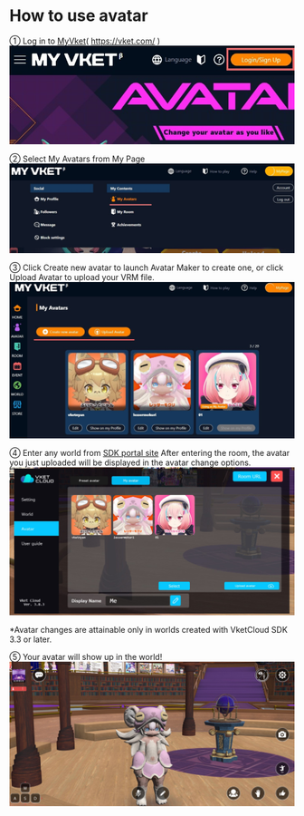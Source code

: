 
# How to use avatar


① Log in to [MyVket](https://vket.com/)( https://vket.com/ )
![registerVket](img/MyVketLogin_en.jpg) 
  
➁ Select My Avatars from My Page
![avatarupload](img/MyVketAvatar_en.jpg) 

③ Click Create new avatar to launch Avatar Maker to create one, or click Upload Avatar to upload your VRM file.  
![avatarupload2](img/MyVketMyAvatars_en.jpg)  

④ Enter any world from [SDK portal site](https://lab.vketcloud.com/make/)
After entering the room, the avatar you just uploaded will be displayed in the avatar change options.
![avatarupload3](img/MyVketWorldUI_en.jpg)  
  
*Avatar changes are attainable only in worlds created with VketCloud SDK 3.3 or later.
  
⑤ Your avatar will show up in the world!
![avatarupload4](img/MyVketWorld.jpg)


```